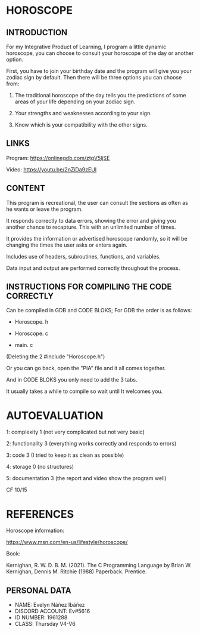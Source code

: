 # HOROSCOPE

## INTRODUCTION

For my Integrative Product of Learning, I program a little dynamic horoscope, you can choose to consult your horoscope of the day or another option. 

First, you have to join your birthday date and the program will give you your zodiac sign by default. Then there will be three options you can choose from:

1. The traditional horoscope of the day tells you the predictions of some areas of your life depending on your zodiac sign.

2. Your strengths and weaknesses according to your sign.

3. Know which is your compatibility with the other signs. 

## LINKS
Program: https://onlinegdb.com/ztgV5ljSE

Video: https://youtu.be/2nZiDa9zEUI

## CONTENT
This program is recreational, the user can consult the sections as often as he wants or leave the program.

It responds correctly to data errors, showing the error and giving you another chance to recapture. This with an unlimited number of times.

It provides the information or advertised horoscope randomly, so it will be changing the times the user asks or enters again.

Includes use of headers, subroutines, functions, and variables.

Data input and output are performed correctly throughout the process.

## INSTRUCTIONS FOR COMPILING THE CODE CORRECTLY

Can be compiled in GDB and CODE BLOKS; For GDB the order is as follows:

- Horoscope. h

- Horoscope. c

- main. c

(Deleting the 2 #include "Horoscope.h")

Or you can go back, open the "PIA" file and it all comes together.

And in CODE BLOKS you only need to add the 3 tabs.

It usually takes a while to compile so wait until It welcomes you.

# AUTOEVALUATION
1: complexity 1 (not very complicated but not very basic)

2: functionality 3 (everything works correctly and responds to errors)

3: code 3 (I tried to keep it as clean as possible)

4: storage 0 (no structures)

5: documentation 3 (the report and video show the program well)

CF 10/15

# REFERENCES
Horoscope information:

https://www.msn.com/en-us/lifestyle/horoscope/

Book:

Kernighan, R. W. D. B. M. (2021). The C Programming Language by Brian W. Kernighan, Dennis M. Ritchie (1988) Paperback. Prentice.

## PERSONAL DATA
- NAME: Evelyn Náñez Ibáñez
- DISCORD ACCOUNT: Ev#5616
- ID NUMBER: 1961288
- CLASS: Thursday V4-V6
